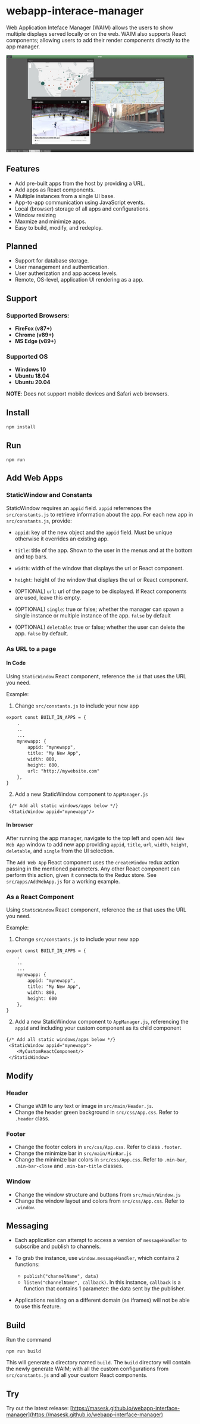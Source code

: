 # webapp-interace-manager
Web Application Inteface Manager (WAIM) allows the users to show multiple displays served locally or on the web.
WAIM also supports React components; allowing users to add their render components directly to the app manager.

![Presentation](./capture.jpg)

## Features
* Add pre-built apps from the host by providing a URL.
* Add apps as React components.
* Multiple instances from a single UI base.
* App-to-app communication using JavaScript events.
* Local (browser) storage of all apps and configurations.
* Window resizing
* Maxmize and minimize apps.
* Easy to build, modify, and redeploy.

## Planned
* Support for database storage.
* User management and authentication.
* User autherization and app access levels.
* Remote, OS-level, application UI rendering as a app.


## Support

### Supported Browsers:
* **FireFox (v87+)**
* **Chrome (v89+)**
* **MS Edge (v89+)**

### Supported OS
* **Windows 10**
* **Ubuntu 18.04**
* **Ubuntu 20.04**

**NOTE**: Does not support mobile devices and Safari web browsers.

## Install

```
npm install
```

## Run
```
npm run
```


## Add Web Apps

### StaticWindow and Constants

StaticWindow requires an `appid` field. `appid` referrences the `src/constants.js` to retrieve information about the app.
For each new app in `src/constants.js`, provide:

* `appid`: key of the new object and the `appid` field. Must be unique otherwise it overrides an existing app.

* `title`: title of the app. Shown to the user in the menus and at the bottom and top bars.

* `width`: width of the window that displays the url or React component.

* `height`: height of the window that displays the url or React component.

* (OPTIONAL) `url`: url of the page to be displayed. If React components are used, leave this empty.

* (OPTIONAL) `single`: true or false; whether the manager can spawn a single instance or multiple instance of the app. `false` by default

* (OPTIONAL) `deletable`: true or false; whether the user can delete the app. `false` by default.

### As URL to a page

#### In Code
Using `StaticWindow` React component, reference the `id` that uses the URL you need. 

Example:
1. Change `src/constants.js` to include your new app
```
export const BUILT_IN_APPS = {
    .
    ..
    ...
    mynewapp: {
        appid: "mynewapp",
        title: "My New App",
        width: 800,
        height: 600,
        url: "http://mywebsite.com"
    },
}
```
2. Add a new StaticWindow component to `AppManager.js`

```
 {/* Add all static windows/apps below */}
 <StaticWindow appid="mynewapp"/>
```
#### In browser
After running the app manager, navigate to the top left and open `Add New Web App` window to add new app providing `appid`, `title`, `url`, `width`, `height`, `deletable`, and `single` from the UI selection.

The `Add Web App` React component uses the `createWindow` redux action passing in the mentioned parameters. Any other React component can perform this action, given it connects to the Redux store.
See `src/apps/AddWebApp.js` for a working example.

### As a React Component
Using `StaticWindow` React component, reference the `id` that uses the URL you need. 

Example:
1. Change `src/constants.js` to include your new app
```
export const BUILT_IN_APPS = {
    .
    ..
    ...
    mynewapp: {
        appid: "mynewapp",
        title: "My New App",
        width: 800,
        height: 600
    },
}
```
2. Add a new StaticWindow component to `AppManager.js`, referencing the `appid` and including your custom component as its child component
```
{/* Add all static windows/apps below */}
 <StaticWindow appid="mynewapp">
    <MyCustomReactComponent/>
 </StaticWindow>
```

## Modify

### Header
* Change `WAIM` to any text or image in `src/main/Header.js`.
* Change the header green background in `src/css/App.css`. Refer to `.header` class.

### Footer
* Change the footer colors in `src/css/App.css`. Refer to class `.footer`.
* Change the minimize bar in `src/main/MinBar.js`
* Change the minimize bar colors in `src/css/App.css`. Refer to `.min-bar`, `.min-bar-close` and `.min-bar-title` classes.

### Window
* Change the window structure and buttons from `src/main/Window.js`
* Change the window layout and colors from `src/css/App.css`. Refer to `.window`.

## Messaging

* Each application can attempt to access a version of `messageHandler` to subscribe and publish to channels.

* To grab the instance, use `window.messageHandler`, which contains 2 functions:
    * `publish("channelName", data)`
    * `listen("channelName", callback)`. In this instance, `callback` is a function that contains 1 parameter: the data sent by the publisher.
* Applications residing on a different domain (as iframes) will not be able to use this feature.


## Build

Run the command
```
npm run build
```
This will generate a directory named `build`. The `build` directory will contain the newly generate WAIM; with all the custom configurations from `src/constants.js` and all your custom React components. 

## Try
Try out the latest release:
[https://masesk.github.io/webapp-interface-manager](https://masesk.github.io/webapp-interface-manager)


